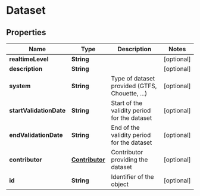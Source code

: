 
# Dataset

## Properties
Name | Type | Description | Notes
------------ | ------------- | ------------- | -------------
**realtimeLevel** | **String** |  |  [optional]
**description** | **String** |  |  [optional]
**system** | **String** | Type of dataset provided (GTFS, Chouette, ...) |  [optional]
**startValidationDate** | **String** | Start of the validity period for the dataset |  [optional]
**endValidationDate** | **String** | End of the validity period for the dataset |  [optional]
**contributor** | [**Contributor**](Contributor.md) | Contributor providing the dataset |  [optional]
**id** | **String** | Identifier of the object |  [optional]



